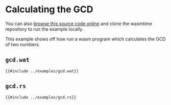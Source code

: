 # Calculating the GCD

You can also [browse this source code online][code] and clone the wasmtime
repository to run the example locally.

[code]: https://github.com/bytecodealliance/wasmtime/blob/main/examples/gcd.rs

This example shows off how run a wasm program which calculates the GCD of two
numbers.

## `gcd.wat`

```wat
{{#include ../examples/gcd.wat}}
```


## `gcd.rs`

```rust,ignore
{{#include ../examples/gcd.rs}}
```
